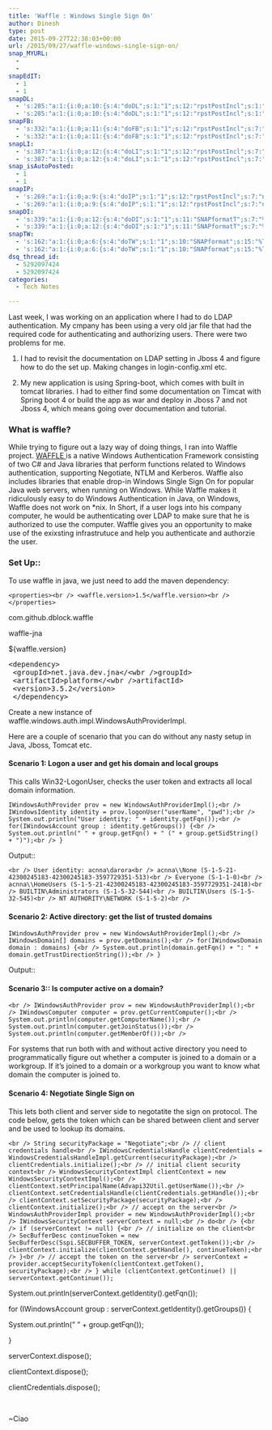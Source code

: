 ```yaml
---
title: 'Waffle : Windows Single Sign On'
author: Dinesh
type: post
date: 2015-09-27T22:38:03+00:00
url: /2015/09/27/waffle-windows-single-sign-on/
snap_MYURL:
  - 
  - 
snapEdIT:
  - 1
  - 1
snapDL:
  - 's:285:"a:1:{i:0;a:10:{s:4:"doDL";s:1:"1";s:12:"rpstPostIncl";s:1:"0";s:11:"SNAPformatT";s:7:"%TITLE%";s:10:"SNAPformat";s:9:"%EXCERPT%";s:11:"isPrePosted";s:1:"1";s:2:"do";s:1:"1";s:10:"msgTFormat";s:7:"%TITLE%";s:9:"msgFormat";s:9:"%EXCERPT%";s:9:"isAutoURL";s:1:"A";s:8:"urlToUse";s:0:"";}}";'
  - 's:285:"a:1:{i:0;a:10:{s:4:"doDL";s:1:"1";s:12:"rpstPostIncl";s:1:"0";s:11:"SNAPformatT";s:7:"%TITLE%";s:10:"SNAPformat";s:9:"%EXCERPT%";s:11:"isPrePosted";s:1:"1";s:2:"do";s:1:"1";s:10:"msgTFormat";s:7:"%TITLE%";s:9:"msgFormat";s:9:"%EXCERPT%";s:9:"isAutoURL";s:1:"A";s:8:"urlToUse";s:0:"";}}";'
snapFB:
  - 's:332:"a:1:{i:0;a:11:{s:4:"doFB";s:1:"1";s:12:"rpstPostIncl";s:7:"nxsi0fb";s:8:"postType";s:1:"I";s:10:"AttachPost";s:1:"2";s:10:"SNAPformat";s:51:"New post (%TITLE%) has been published on %SITENAME%";s:9:"isAutoImg";s:1:"A";s:8:"imgToUse";s:0:"";s:9:"isAutoURL";s:1:"A";s:8:"urlToUse";s:0:"";s:11:"isPrePosted";s:1:"1";s:2:"do";s:1:"1";}}";'
  - 's:332:"a:1:{i:0;a:11:{s:4:"doFB";s:1:"1";s:12:"rpstPostIncl";s:7:"nxsi0fb";s:8:"postType";s:1:"I";s:10:"AttachPost";s:1:"2";s:10:"SNAPformat";s:51:"New post (%TITLE%) has been published on %SITENAME%";s:9:"isAutoImg";s:1:"A";s:8:"imgToUse";s:0:"";s:9:"isAutoURL";s:1:"A";s:8:"urlToUse";s:0:"";s:11:"isPrePosted";s:1:"1";s:2:"do";s:1:"1";}}";'
snapLI:
  - 's:387:"a:1:{i:0;a:12:{s:4:"doLI";s:1:"1";s:12:"rpstPostIncl";s:7:"nxsi0li";s:8:"postType";s:1:"A";s:10:"SNAPformat";s:41:"New post has been published on %SITENAME%";s:11:"SNAPformatT";s:18:"New Post - %TITLE%";s:9:"isAutoImg";s:1:"A";s:8:"imgToUse";s:0:"";s:9:"isAutoURL";s:1:"A";s:8:"urlToUse";s:0:"";s:11:"isPrePosted";s:1:"1";s:12:"liMsgFormatT";s:18:"New Post - %TITLE%";s:2:"do";s:1:"1";}}";'
  - 's:387:"a:1:{i:0;a:12:{s:4:"doLI";s:1:"1";s:12:"rpstPostIncl";s:7:"nxsi0li";s:8:"postType";s:1:"A";s:10:"SNAPformat";s:41:"New post has been published on %SITENAME%";s:11:"SNAPformatT";s:18:"New Post - %TITLE%";s:9:"isAutoImg";s:1:"A";s:8:"imgToUse";s:0:"";s:9:"isAutoURL";s:1:"A";s:8:"urlToUse";s:0:"";s:11:"isPrePosted";s:1:"1";s:12:"liMsgFormatT";s:18:"New Post - %TITLE%";s:2:"do";s:1:"1";}}";'
snap_isAutoPosted:
  - 1
  - 1
snapIP:
  - 's:269:"a:1:{i:0;a:9:{s:4:"doIP";s:1:"1";s:12:"rpstPostIncl";s:7:"nxsi0ip";s:11:"SNAPformatT";s:7:"%TITLE%";s:10:"SNAPformat";s:9:"%EXCERPT%";s:11:"isPrePosted";s:1:"1";s:8:"isPosted";s:1:"1";s:4:"pgID";s:9:"638572621";s:5:"pDate";s:19:"2015-09-27 22:38:17";s:2:"do";s:1:"1";}}";'
  - 's:269:"a:1:{i:0;a:9:{s:4:"doIP";s:1:"1";s:12:"rpstPostIncl";s:7:"nxsi0ip";s:11:"SNAPformatT";s:7:"%TITLE%";s:10:"SNAPformat";s:9:"%EXCERPT%";s:11:"isPrePosted";s:1:"1";s:8:"isPosted";s:1:"1";s:4:"pgID";s:9:"638572621";s:5:"pDate";s:19:"2015-09-27 22:38:17";s:2:"do";s:1:"1";}}";'
snapDI:
  - 's:339:"a:1:{i:0;a:12:{s:4:"doDI";s:1:"1";s:11:"SNAPformatT";s:7:"%TITLE%";s:10:"SNAPformat";s:9:"%EXCERPT%";s:11:"isPrePosted";s:1:"1";s:8:"isPosted";s:1:"1";s:4:"pgID";s:2:"DI";s:5:"pDate";s:19:"2015-09-27 22:38:18";s:2:"do";s:1:"1";s:10:"msgTFormat";s:7:"%TITLE%";s:9:"msgFormat";s:9:"%EXCERPT%";s:9:"isAutoURL";s:1:"A";s:8:"urlToUse";s:0:"";}}";'
  - 's:339:"a:1:{i:0;a:12:{s:4:"doDI";s:1:"1";s:11:"SNAPformatT";s:7:"%TITLE%";s:10:"SNAPformat";s:9:"%EXCERPT%";s:11:"isPrePosted";s:1:"1";s:8:"isPosted";s:1:"1";s:4:"pgID";s:2:"DI";s:5:"pDate";s:19:"2015-09-27 22:38:18";s:2:"do";s:1:"1";s:10:"msgTFormat";s:7:"%TITLE%";s:9:"msgFormat";s:9:"%EXCERPT%";s:9:"isAutoURL";s:1:"A";s:8:"urlToUse";s:0:"";}}";'
snapTW:
  - 's:162:"a:1:{i:0;a:6:{s:4:"doTW";s:1:"1";s:10:"SNAPformat";s:15:"%TITLE% - %URL%";s:8:"attchImg";s:1:"1";s:9:"isAutoImg";s:1:"A";s:8:"imgToUse";s:0:"";s:2:"do";s:1:"1";}}";'
  - 's:162:"a:1:{i:0;a:6:{s:4:"doTW";s:1:"1";s:10:"SNAPformat";s:15:"%TITLE% - %URL%";s:8:"attchImg";s:1:"1";s:9:"isAutoImg";s:1:"A";s:8:"imgToUse";s:0:"";s:2:"do";s:1:"1";}}";'
dsq_thread_id:
  - 5292097424
  - 5292097424
categories:
  - Tech Notes

---
```

Last week, I was working on an application where I had to do LDAP authentication. My cmpany has been using a very old jar file that had the required code for authenticating and authorizing users. There were two problems for me.
  
1. I had to revisit the documentation on LDAP setting in Jboss 4 and figure how to do the set up. Making changes in login-config.xml etc.
  
2. My new application is using Spring-boot, which comes with built in tomcat libraries. I had to either find some documentation on Timcat with Spring boot 4 or build the app as war and deploy in Jboss 7 and not Jboss 4, which means going over documentation and tutorial.

### What is waffle?

While trying to figure out a lazy way of doing things, I ran into Waffle project. <a href="https://github.com/dblock/waffle" target="_blank">WAFFLE </a>is a native Windows Authentication Framework consisting of two C# and Java libraries that perform functions related to Windows authentication, supporting Negotiate, NTLM and Kerberos. Waffle also includes libraries that enable drop-in Windows Single Sign On for popular Java web servers, when running on Windows. While Waffle makes it ridiculously easy to do Windows Authentication in Java, on Windows, Waffle does not work on *nix. In Short, if a user logs into his company computer, he would be authenticating over LDAP to make sure that he is authorized to use the computer. Waffle gives you an opportunity to make use of the exixsting infrastrutuce and help you authenticate and authorzie the user.

### Set Up::

To use waffle in java, we just need to add the maven dependency:

`<properties><br />
<waffle.version>1.5</waffle.version><br />
</properties>`

<dependency>
  
<groupId>com.github.dblock.waffle</groupId>
  
<artifactId>waffle-jna</artifactId>
  
<version>${waffle.version}</version>
  
</dependency>

<pre>&lt;dependency&gt;
 &lt;groupId&gt;net.java.dev.jna&lt;/&lt;wbr />groupId&gt;
 &lt;artifactId&gt;platform&lt;/&lt;wbr />artifactId&gt;
 &lt;version&gt;3.5.2&lt;/version&gt;
 &lt;/dependency&gt;</pre>

Create a new instance of waffle.windows.auth.impl.WindowsAuthProviderImpl.
  
Here are a couple of scenario that you can do without any nasty setup in Java, Jboss, Tomcat etc.

#### Scenario 1: Logon a user and get his domain and local groups

This calls Win32-LogonUser, checks the user token and extracts all local domain information.

`IWindowsAuthProvider prov = new WindowsAuthProviderImpl();<br />
IWindowsIdentity identity = prov.logonUser("userName", "pwd");<br />
System.out.println("User identity: " + identity.getFqn());<br />
for(IWindowsAccount group : identity.getGroups()) {<br />
System.out.println(" " + group.getFqn() + " (" + group.getSidString() + ")");<br />
}`

Output::
  
`<br />
User identity: acnna\darora<br />
acnna\\None (S-1-5-21-42300245183-42300245183-3597729351-513)<br />
Everyone (S-1-1-0)<br />
acnna\\HomeUsers (S-1-5-21-42300245183-42300245183-3597729351-2418)<br />
BUILTIN\Administrators (S-1-5-32-544)<br />
BUILTIN\Users (S-1-5-32-545)<br />
NT AUTHORITY\NETWORK (S-1-5-2)<br />
` 

#### Scenario 2: Active directory: get the list of trusted domains

`IWindowsAuthProvider prov = new WindowsAuthProviderImpl();<br />
IWindowsDomain[] domains = prov.getDomains();<br />
for(IWindowsDomain domain : domains) {<br />
System.out.println(domain.getFqn() + ": " + domain.getTrustDirectionString());<br />
}`

Output::

#### Scenario 3:: Is computer active on a domain?

`<br />
IWindowsAuthProvider prov = new WindowsAuthProviderImpl();<br />
IWindowsComputer computer = prov.getCurrentComputer();<br />
System.out.println(computer.getComputerName());<br />
System.out.println(computer.getJoinStatus());<br />
System.out.println(computer.getMemberOf());<br />
` 

For systems that run both with and without active directory you need to programmatically figure out whether a computer is joined to a domain or a workgroup. If it’s joined to a domain or a workgroup you want to know what domain the computer is joined to.

#### Scenario 4: Negotiate Single Sign on

This lets both client and server side to negotatite the sign on protocol. The code below, gets the token which can be shared between client and server and be used to lookup its domains.
  
`<br />
String securityPackage = "Negotiate";<br />
// client credentials handle<br />
IWindowsCredentialsHandle clientCredentials = WindowsCredentialsHandleImpl.getCurrent(securityPackage);<br />
clientCredentials.initialize();<br />
// initial client security context<br />
WindowsSecurityContextImpl clientContext = new WindowsSecurityContextImpl();<br />
clientContext.setPrincipalName(Advapi32Util.getUserName());<br />
clientContext.setCredentialsHandle(clientCredentials.getHandle());<br />
clientContext.setSecurityPackage(securityPackage);<br />
clientContext.initialize();<br />
// accept on the server<br />
WindowsAuthProviderImpl provider = new WindowsAuthProviderImpl();<br />
IWindowsSecurityContext serverContext = null;<br />
do<br />
{<br />
if (serverContext != null) {<br />
// initialize on the client<br />
SecBufferDesc continueToken = new SecBufferDesc(Sspi.SECBUFFER_TOKEN, serverContext.getToken());<br />
clientContext.initialize(clientContext.getHandle(), continueToken);<br />
}<br />
// accept the token on the server<br />
serverContext = provider.acceptSecurityToken(clientContext.getToken(), securityPackage);<br />
} while (clientContext.getContinue() || serverContext.getContinue());`

System.out.println(serverContext.getIdentity().getFqn());
  
for (IWindowsAccount group : serverContext.getIdentity().getGroups()) {
  
System.out.println(&#8221; &#8221; + group.getFqn());
  
}

serverContext.dispose();
  
clientContext.dispose();
  
clientCredentials.dispose();

&nbsp;

~Ciao